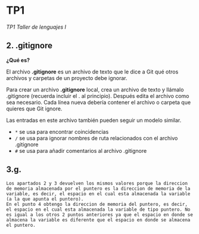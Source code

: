 # TP1
_TP1 Taller de lenguajes I_

## 2. .gitignore
**¿Qué es?**

El archivo **.gitignore** es un archivo de texto que le dice a Git qué otros archivos y carpetas de un proyecto debe ignorar.

Para crear un archivo **.gitignore** local, crea un archivo de texto y llámalo .gitignore (recuerda incluir el . al principio). Después edita el archivo como sea necesario. Cada línea nueva debería contener el archivo o carpeta que quieres que Git ignore.

Las entradas en este archivo también pueden seguir un modelo similar.

- ```*``` se usa para encontrar coincidencias
- ```/``` se usa para ignorar nombres de ruta relacionados con el archivo .gitignore
- ```#``` se usa para añadir comentarios al archivo .gitignore

## 3.g.

    Los apartados 2 y 3 devuelven los mismos valores porque la direccion de memoria almacenada por el puntero es la direccion de memoria de la variable, es decir, el espacio en el cual esta almacenada la variable (a la que apunta el puntero).
    En el punto 4 obtengo la direccion de memoria del puntero, es decir, el espacio en el cual esta almacenada la variable de tipo puntero. No es igual a los otros 2 puntos anteriores ya que el espacio en donde se almacena la variable es diferente que el espacio en donde se almacena el puntero.